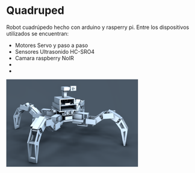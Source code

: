 # Quadruped

Robot cuadrúpedo hecho con arduino y rasperry pi. Entre los dispositivos utilizados se encuentran:
- Motores Servo y paso a paso
- Sensores Ultrasonido HC-SRO4
- Camara raspberry NoIR
-
-

<img src="sandbox/quad.png" width="350"/>

